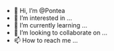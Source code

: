 - 👋 Hi, I’m @Pontea
- 👀 I’m interested in ...
- 🌱 I’m currently learning ...
- 💞️ I’m looking to collaborate on ...
- 📫 How to reach me ...

<!---
Pontea/Pontea is a ✨ special ✨ repository because its `README.md` (this file) appears on your GitHub profile.
You can click the Preview link to take a look at your changes.
--->
